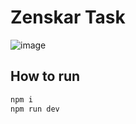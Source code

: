 # Zenskar Task

![image](https://github.com/ishpreet95/zenskar_task/assets/78937026/a5aa0c80-c22b-4f82-ba7b-376d19915675)

## How to run

```bash
npm i
npm run dev
```
